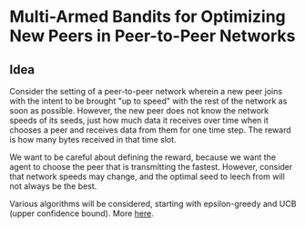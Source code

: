 # Multi-Armed Bandits for Optimizing New Peers in Peer-to-Peer Networks

## Idea

Consider the setting of a peer-to-peer network wherein a new peer joins with the intent to be 
brought "up to speed" with the rest of the network as soon as possible. However, the new peer 
does not know the network speeds of its seeds, just how much data it receives over time when 
it chooses a peer and receives data from them for one time step. The reward is how many bytes 
received in that time slot. 

We want to be careful about defining the reward, because we want the agent to choose the peer 
that is transmitting the fastest. However, consider that network speeds may change, and the 
optimal seed to leech from will not always be the best. 

Various algorithms will be considered, starting with epsilon-greedy and UCB (upper confidence 
bound). More [here](https://en.wikipedia.org/wiki/Multi-armed_bandit).